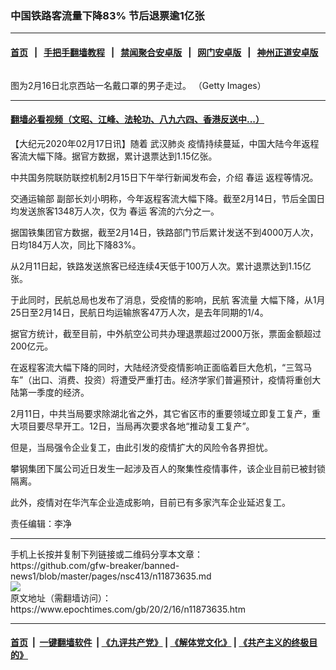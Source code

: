 ### 中国铁路客流量下降83% 节后退票逾1亿张
------------------------

#### [首页](https://github.com/gfw-breaker/banned-news1/blob/master/README.md) &nbsp;&nbsp;|&nbsp;&nbsp; [手把手翻墙教程](https://github.com/gfw-breaker/guides/wiki) &nbsp;&nbsp;|&nbsp;&nbsp; [禁闻聚合安卓版](https://github.com/gfw-breaker/bn-android) &nbsp;&nbsp;|&nbsp;&nbsp; [网门安卓版](https://github.com/oGate2/oGate) &nbsp;&nbsp;|&nbsp;&nbsp; [神州正道安卓版](https://github.com/SzzdOgate/update) 



<div><img alt="" class="aligncenter wp-post-image" src="https://i.epochtimes.com/assets/uploads/2020/02/GettyImages-1201342786-600x400.jpg"/>
<div class="red16 caption">
 <p>
  图为2月16日北京西站一名戴口罩的男子走过。 （Getty Images）
 </p>
</div>
</div><hr/>

#### [翻墙必看视频（文昭、江峰、法轮功、八九六四、香港反送中...）](https://github.com/gfw-breaker/banned-news1/blob/master/pages/link3.md)

<div><p>
 【大纪元2020年02月17日讯】随着
 <ok href="https://www.epochtimes.com/gb/tag/%E6%AD%A6%E6%B1%89%E8%82%BA%E7%82%8E.html">
  武汉肺炎
 </ok>
 疫情持续蔓延，中国大陆今年返程客流大幅下降。据官方数据，累计退票达到1.15亿张。
</p>
<p>
 中共国务院联防联控机制2月15日下午举行新闻发布会，介绍
 <ok href="https://www.epochtimes.com/gb/tag/%E6%98%A5%E8%BF%90.html">
  春运
 </ok>
 返程等情况。
</p>
<p>
 <ok href="https://www.epochtimes.com/gb/tag/%E4%BA%A4%E9%80%9A%E8%BF%90%E8%BE%93%E9%83%A8.html">
  交通运输部
 </ok>
 副部长刘小明称，今年返程客流大幅下降。截至2月14日，节后全国日均发送旅客1348万人次，仅为
 <ok href="https://www.epochtimes.com/gb/tag/%E6%98%A5%E8%BF%90.html">
  春运
 </ok>
 客流的六分之一。
</p>
<p>
 据国铁集团官方数据，截至2月14日，铁路部门节后累计发送不到4000万人次，日均184万人次，同比下降83%。
</p>
<p>
 从2月11日起，铁路发送旅客已经连续4天低于100万人次。累计退票达到1.15亿张。
</p>
<p>
 于此同时，民航总局也发布了消息，受疫情的影响，民航
 <ok href="https://www.epochtimes.com/gb/tag/%E5%AE%A2%E6%B5%81%E9%87%8F.html">
  客流量
 </ok>
 大幅下降，从1月25日至2月14日，民航日均运输旅客47万人次，是去年同期的1/4。
</p>
<p>
 据官方统计，截至目前，中外航空公司共办理退票超过2000万张，票面金额超过200亿元。
</p>
<p>
 在返程客流大幅下降的同时，大陆经济受疫情影响正面临着巨大危机，“三驾马车”（出口、消费、投资）将遭受严重打击。经济学家们普遍预计，疫情将重创大陆第一季度的经济。
</p>
<p>
 2月11日，中共当局要求除湖北省之外，其它省区市的重要领域立即复工复产，重大项目要尽早开工。12日，当局再次要求各地“推动复工复产”。
</p>
<p>
 但是，当局强令企业复工，由此引发的疫情扩大的风险令各界担忧。
</p>
<p>
 攀钢集团下属公司近日发生一起涉及百人的聚集性疫情事件，该企业目前已被封锁隔离。
</p>
<p>
 此外，疫情对在华汽车企业造成影响，目前已有多家汽车企业延迟复工。
</p>
<p>
 责任编辑：李净
</p>
</div>
<hr/>
手机上长按并复制下列链接或二维码分享本文章：<br/>
https://github.com/gfw-breaker/banned-news1/blob/master/pages/nsc413/n11873635.md <br/>
<a href='https://github.com/gfw-breaker/banned-news1/blob/master/pages/nsc413/n11873635.md'><img src='https://github.com/gfw-breaker/banned-news1/blob/master/pages/nsc413/n11873635.md.png'/></a> <br/>
原文地址（需翻墙访问）：https://www.epochtimes.com/gb/20/2/16/n11873635.htm


------------------------
#### [首页](https://github.com/gfw-breaker/banned-news1/blob/master/README.md) &nbsp;|&nbsp; [一键翻墙软件](https://github.com/gfw-breaker/nogfw/blob/master/README.md) &nbsp;| [《九评共产党》](https://github.com/gfw-breaker/9ping.md/blob/master/README.md#九评之一评共产党是什么) | [《解体党文化》](https://github.com/gfw-breaker/jtdwh.md/blob/master/README.md) | [《共产主义的终极目的》](https://github.com/gfw-breaker/gczydzjmd.md/blob/master/README.md)


<img src='http://gfw-breaker.win/banned-news/pages/nsc413/n11873635.md' width='0px' height='0px'/>